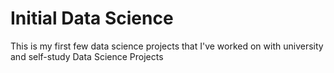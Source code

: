 # Initial Data Science
This is my first few data science projects that I've worked on with university and self-study Data Science Projects
